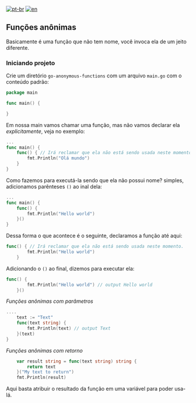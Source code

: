 [![pt-br](https://img.shields.io/badge/language-pt--br-green.svg)](https://github.com/kauemurakami/go-anonymous-functions/blob/main/README.pt-br.md)
[![en](https://img.shields.io/badge/language-en-orange.svg)](https://github.com/kauemurakami/go-anonymous-functions/blob/main/README.md)

## Funções anônimas
Basicamente é uma função que não tem nome, você invoca ela de um jeito diferente.  

### Iniciando projeto
Crie um diretório ```go-anonymous-functions``` com um arquivo ```main.go``` com o conteúdo padrão:  
```go
package main

func main() {

}
```
Em nossa main vamos chamar uma função, mas não vamos declarar ela *explicitamente*, veja no exemplo:  
```go
...
func main() {
	func() { // Irá reclamar que ela não está sendo usada neste momento.
		fmt.Println("Olá mundo")
	}
}
```
Como fazemos para executá-la sendo que ela não possui nome? simples, adicionamos parênteses ```()``` ao inal dela:  
```go
...
func main() {
	func() { 
		fmt.Println("Hello world")
	}()
}
```
Dessa forma o que acontece é o seguinte, declaramos a função até aqui:  
```go
func() { // Irá reclamar que ela não está sendo usada neste momento.
		fmt.Println("Hello world")
	}
```
Adicionando o ```()``` ao final, dizemos para executar ela:  
```go
func() { 
		fmt.Println("Hello world") // output Hello world
	}()
```  
*Funções anônimas com parâmetros*  
```go
....
	text := "Text"
	func(text string) {
		fmt.Println(text) // output Text
	}(text)
}
```
*Funções anônimas com retorno*  
```go
	var result string = func(text string) string {
		return text
	}("My text to return")
	fmt.Println(result)
```
Aqui basta atribuir o resultado da função em uma variável para poder usa-lá.  

